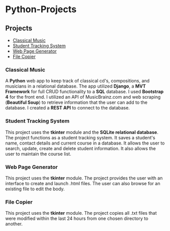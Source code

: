 # Python-Projects

<h2>Projects</h2>
<ul>
  <li><a href="#cm">Classical Music</a></li>
  <li><a href="#sts">Student Tracking System</a></li>
  <li><a href="#wpg">Web Page Generator</a></li>
  <li><a href="#fc">File Copier</a></li>
</ul>

<h3 id="cm">Classical Music</h3>
<p>A <strong>Python</strong> web app to keep track of classical cd's, compositions, and musicians in a relational database. The app utilized <strong>Django</strong>, a <strong>MVT Framework</strong> for full CRUD functionality to a <strong>SQL</strong> database. I used <strong>Bootstrap 4</strong> for the front end. I utilized an API of MusicBrainz.com and web scraping (<strong>Beautiful Soup</strong>) to retrieve information that the user can add to the database. I created a <strong>REST API</strong> to connect to the database.</p>

<h3 id="sts">Student Tracking System</h3>
<p>This project uses the <strong>tkinter</strong> module and the <strong>SQLite relational database</strong>. The project functions as a student tracking system. It saves a student's name, contact details and current course in a database. It allows the user to search, update, create and delete student information. It also allows the user to maintain the course list.</p>

<h3 id="wpg">Web Page Generator</h3>
<p>This project uses the <strong>tkinter</strong> module. The project provides the user with an interface to create and launch .html files. The user can also browse for an existing file to edit the body.</p>

<h3 id="fc">File Copier</h3>
<p>This project uses the <strong>tkinter</strong> module. The project copies all .txt files that were modified within the last 24 hours from one chosen directory to another.</p>

